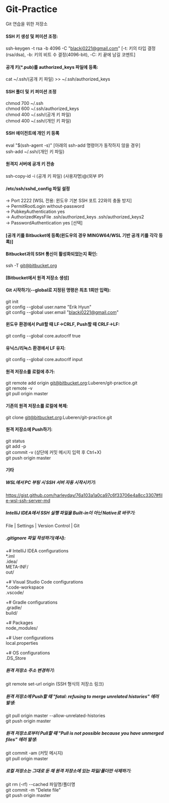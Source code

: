 # Git-Practice

Git 연습을 위한 저장소


#### SSH 키 생성 및 퍼미션 조정:  
ssh-keygen -t rsa -b 4096 -C "blackj0221@gmail.com" [-t: 키의 타입 결정(rsa/dsa), -b: 키의 비트 수 결정(4096-bit), -C: 키 끝에 남길 코멘트]

#### 공개 키(*.pub)를 authorized_keys 파일에 등록:  
cat ~/.ssh/(공개 키 파일) >> ~/.ssh/authorized_keys

#### SSH 폴더 및 키 퍼미션 조정  
chmod 700 ~/.ssh  
chmod 600 ~/.ssh/authorized_keys  
chmod 400 ~/.ssh/(공개 키 파일)  
chmod 400 ~/.ssh/(개인 키 파일)

#### SSH 에이전트에 개인 키 등록  
eval "$(ssh-agent -s)" [아래의 ssh-add 명령어가 동작하지 않을 경우]  
ssh-add ~/.ssh/(개인 키 파일)

#### 원격지 서버에 공개 키 전송  
ssh-copy-id -i (공개 키 파일) (사용자명)@(외부 IP)

#### /etc/ssh/sshd_config 파일 설정  
-> Port 2222 [WSL 전용: 윈도우 기본 SSH 포트 22와의 충돌 방지]  
-> PermitRootLogin without-password  
-> PubkeyAuthentication yes  
-> AuthorizedKeysFile .ssh/authorized_keys .ssh/authorized_keys2  
-> PasswordAuthentication yes [선택]

#### [공개 키를 Bitbucket에 등록(윈도우의 경우 MINGW64/WSL 기반 공개 키를 각각 등록)]

#### Bitbucket과의 SSH 통신이 활성화되었는지 확인:  
ssh -T git@bitbucket.org

#### [Bitbucket에서 원격 저장소 생성]

#### Git 시작하기(--global로 지정된 명령은 최초 1회만 입력):  
git init  
git config --global user.name "Erik Hyun"  
git config --global user.email "blackj0221@gmail.com"  

#### 윈도우 환경에서 Pull할 때 LF->CRLF, Push할 때 CRLF->LF:  
git config --global core.autocrlf true
#### 유닉스/리눅스 환경에서 LF 유지:  
git config --global core.autocrlf input

#### 원격 저장소를 로컬에 추가:  
git remote add origin git@bitbucket.org:Luberen/git-practice.git  
git remote -v  
git pull origin master

#### 기존의 원격 저장소를 로컬에 복제:  
git clone git@bitbucket.org:Luberen/git-practice.git

#### 원격 저장소에 Push하기:  
git status  
git add -p  
git commit -v (상단에 커밋 메시지 입력 후 Ctrl+X)  
git push origin master

#### 기타  
##### WSL에서 PC 부팅 시 SSH 서버 자동 시작시키기:  
https://gist.github.com/harleyday/76a103a1a0ca97c6f33706e4a8cc3307#file-wsl-ssh-server-md

##### IntelliJ IDEA에서 SSH 실행 파일을 Built-in이 아닌 Native로 바꾸기:  
File | Settings | Version Control | Git

##### .gitignore 파일 작성하기(예시):  
+# IntelliJ IDEA configurations  
*.iml  
.idea/  
META-INF/  
out/

+# Visual Studio Code configurations  
*.code-workspace  
.vscode/

+# Gradle configurations  
.gradle/  
build/

+# Packages  
node_modules/

+# User configurations  
local.properties

+# OS configurations  
.DS_Store


##### 원격 저장소 주소 변경하기:  
git remote set-url origin (SSH 형식의 저장소 링크)

##### 원격 저장소에 Push할 때 "fatal: refusing to merge unrelated histories" 에러 발생:  
git pull origin master --allow-unrelated-histories  
git push origin master

##### 원격 저장소로부터 Pull할 때 "Pull is not possible because you have unmerged files" 에러 발생:  
git commit -am (커밋 메시지)  
git pull origin master

##### 로컬 저장소는 그대로 둔 채 원격 저장소에 있는 파일/폴더만 삭제하기:  
git rm (-rf) --cached 파일명/폴더명  
git commit -m "Delete file"  
git push origin master